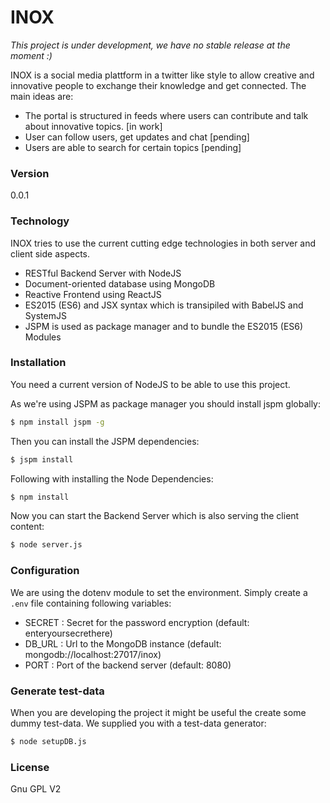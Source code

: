 # INOX

*This project is under development, we have no stable release at the moment :)*

INOX is a social media plattform in a twitter like style to allow creative and innovative people to exchange their knowledge and get connected. The main ideas are:

  - The portal is structured in feeds where users can contribute and talk about innovative topics. [in work]
  - User can follow users, get updates and chat [pending]
  - Users are able to search for certain topics [pending]


### Version
0.0.1

### Technology

INOX tries to use the current cutting edge technologies in both server and client side aspects.

* RESTful Backend Server with NodeJS
* Document-oriented database using MongoDB
* Reactive Frontend using ReactJS
* ES2015 (ES6) and JSX syntax which is transipiled with BabelJS and SystemJS
* JSPM is used as package manager and to bundle the ES2015 (ES6) Modules

### Installation

You need a current version of NodeJS to be able to use this project.

As we're using JSPM as package manager you should install jspm globally:
```sh
$ npm install jspm -g
```

Then you can install the JSPM dependencies:
```sh
$ jspm install
```

Following with installing the Node Dependencies:
```sh
$ npm install
```

Now you can start the Backend Server which is also serving the client content:
```sh
$ node server.js
```

### Configuration

We are using the dotenv module to set the environment. Simply create a `.env` file containing following variables:
* SECRET : Secret for the password encryption (default: enteryoursecrethere)
* DB_URL : Url to the MongoDB instance (default: mongodb://localhost:27017/inox)
* PORT : Port of the backend server (default: 8080)

### Generate test-data

When you are developing the project it might be useful the create some dummy test-data. We supplied you with a test-data generator:
```sh
$ node setupDB.js
```

### License
Gnu GPL V2
